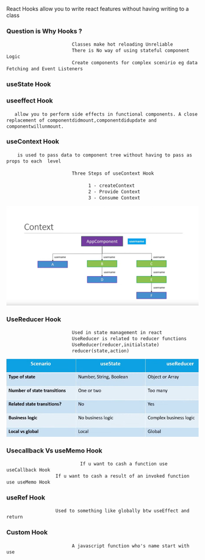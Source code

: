 React Hooks allow you to write react features without having writing to a class
   
  ### Question is   Why Hooks ?

                            Classes make hot reloading Unreliable 
                            There is No way of using stateful component  Logic
                            Create components for complex scenirio eg data Fetching and Event Listeners

###   useState Hook

###   useeffect Hook
   
       allow you to perform side effects in functional components. A close replacement of componentdidmount,componentdidupdate and componentwillunmount. 

###   useContext Hook
        is used to pass data to component tree without having to pass as props to each  level 
                           
                            Three Steps of useContext Hook
                                  
                                  1 - createContext
                                  2 - Provide Context
                                  3 - Consume Context


![](images/UseContext.png)

### UseReducer Hook 
            
                            Used in state management in react
                            UseReducer is related to reducer functions
                            UseReducer(reducer,initialstate)
                            reducer(state,action)

      
  ![](images/useStateVsUSReducer.png)




### Usecallback Vs useMemo Hook

                               If u want to cash a function use useCallback Hook
                      If u want to cash a result of an invoked function use useMemo Hook

### useRef Hook 

                      Used to something like globally btw useEffect and return


### Custom Hook

                            A javascript function who's name start with use
